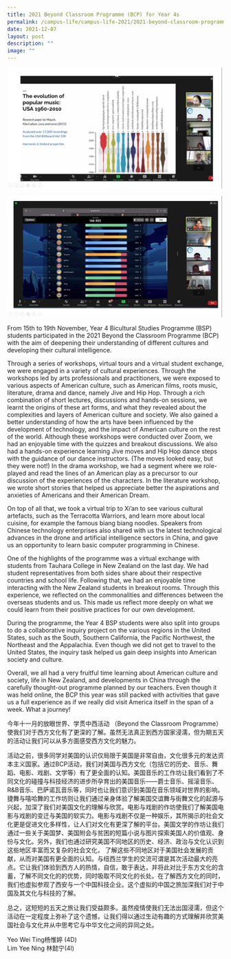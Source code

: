 ```yaml
---
title: 2021 Beyond Classroom Programme (BCP) for Year 4s
permalink: /campus-life/campus-life-2021/2021-beyond-classroom-programme-bcp-for-year-4s/
date: 2021-12-07
layout: post
description: ""
image: ""
---
```

<img src="/images/bcp1e1638862031318.png" 
         style="width:500px"
	/>
<br>


<img src="/images/bcp3e1638862054358.png" 
         style="width:500px"
	/>
<br>


From 15th to 19th November, Year 4 Bicultural Studies Programme (BSP) students participated in the 2021 Beyond the Classroom Programme (BCP) with the aim of deepening their understanding of different cultures and developing their cultural intelligence.

Through a series of workshops, virtual tours and a virtual student exchange, we were engaged in a variety of cultural experiences. Through the workshops led by arts professionals and practitioners, we were exposed to various aspects of American culture, such as American films, roots music, literature, drama and dance, namely Jive and Hip Hop. Through a rich combination of short lectures, discussions and hands-on sessions, we learnt the origins of these art forms, and what they revealed about the complexities and layers of American culture and society. We also gained a better understanding of how the arts have been influenced by the development of technology, and the impact of American culture on the rest of the world. Although these workshops were conducted over Zoom, we had an enjoyable time with the quizzes and breakout discussions. We also had a hands-on experience learning Jive moves and Hip Hop dance steps with the guidance of our dance instructors. (The moves looked easy, but they were not!) In the drama workshop, we had a segment where we role-played and read the lines of an American play as a precursor to our discussion of the experiences of the characters. In the literature workshop, we wrote short stories that helped us appreciate better the aspirations and anxieties of Americans and their American Dream.

On top of all that, we took a virtual trip to Xi’an to see various cultural artefacts, such as the Terracotta Warriors, and learn more about local cuisine, for example the famous biang biang noodles. Speakers from Chinese technology enterprises also shared with us the latest technological advances in the drone and artificial intelligence sectors in China, and gave us an opportunity to learn basic computer programming in Chinese.

One of the highlights of the programme was a virtual exchange with students from Tauhara College in New Zealand on the last day. We had student representatives from both sides share about their respective countries and school life. Following that, we had an enjoyable time interacting with the New Zealand students in breakout rooms. Through this experience, we reflected on the commonalities and differences between the overseas students and us. This made us reflect more deeply on what we could learn from their positive practices for our own development.

During the programme, the Year 4 BSP students were also split into groups to do a collaborative inquiry project on the various regions in the United States, such as the South, Southern California, the Pacific Northwest, the Northeast and the Appalachia. Even though we did not get to travel to the United States, the inquiry task helped us gain deep insights into American society and culture.

Overall, we all had a very fruitful time learning about American culture and society, life in New Zealand, and developments in China through the carefully thought-out programme planned by our teachers. Even though it was held online, the BCP this year was still packed with activities that gave us a full experience as if we really did visit America itself in the span of a week. What a journey!

今年十一月的放眼世界、学贯中西活动 （Beyond the Classroom Programme）使我们对于西方文化有了更深的了解。虽然无法真正到西方国家浸濡，但为期五天的活动让我们可以从多方面感受西方文化的魅力。

活动之前，很多同学对美国的认识仅局限于美国是非常自由，文化很多元的发达资本主义国家。通过BCP活动，我们对美国与西方文化（包括它的历史、音乐、舞蹈、电影、戏剧、文学等）有了更全面的认知。美国音乐的工作坊让我们看到了不同文化的碰撞与科技经济的进步所孕育出的美国音乐——爵士音乐、摇滚音乐、R&B音乐、巴萨诺瓦音乐等，同时也让我们意识到美国在音乐领域对世界的影响。捷舞与嘻哈舞的工作坊则让我们通过亲身体验了解美国交谊舞与街舞文化的起源与兴起，加深了我们对美国文化的理解与欣赏。电影与戏剧的作坊使我们了解美国电影与戏剧的变迁与美国的软实力。电影与戏剧不仅是一种娱乐，其所揭示的社会文化更是促进文化多样性，让人们对文化有更深了解的平台。美国文学的作坊让我们通过一些关于美国梦、美国附会与贫困的短篇小说与图片探索美国人的价值观、身份与文化。另外，我们也通过研究美国不同地区的历史、经济、政治与文化认识到这些地区丰富而又复杂的社会文化， 了解这些不同地区对于美国社会发展的贡献，从而对美国有更全面的认知。与纽西兰学生的交流可谓是其次活动最大的亮点。它让我们体验到西方人的热情，自信，敢于表达，并将此对比于东方文化的含蓄，了解不同文化的的优势，同时吸取不同文化的长处。在了解西方文化的同时，我们也虚拟参观了西安与一个中国科技企业。这个虚拟的中国之旅加深我们对于中国及其文化与科技的了解。

总之，这短短的五天之旅让我们受益颇多。虽然疫情使我们无法出国浸濡，但这个活动在一定程度上弥补了这个遗憾，让我们得以通过生动有趣的方式理解并欣赏美国社会与文化并从中思考它与中华文化之间的异同之处。

Yeo Wei Ting杨惟婷 (4D)  
Lim Yee Ning 林懿宁(4I)